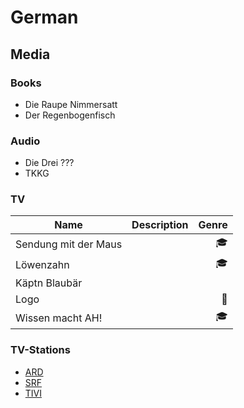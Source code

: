 # German
## Media
### Books
- Die Raupe Nimmersatt
- Der Regenbogenfisch
### Audio
- Die Drei ???
- TKKG
### TV
Name  | Description | Genre |
 ------------ | :-----------: | -----------: |
 Sendung mit der Maus | |:mortar_board:|
 Löwenzahn | | :mortar_board:|
 Käptn Blaubär | | |
 Logo | | :newspaper:|
 Wissen macht AH! | | :mortar_board:|
### TV-Stations
- [ARD](http://www.ardmediathek.de/tv)
- [SRF](http://www.srf.ch/)
- [TIVI](http://www.tivi.de/)

